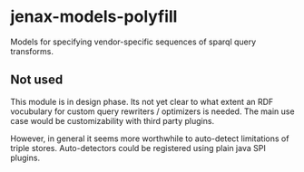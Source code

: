 # jenax-models-polyfill

Models for specifying vendor-specific sequences of sparql query transforms.

## Not used
This module is in design phase.
Its not yet clear to what extent an RDF vocubulary for custom query rewriters / optimizers is needed.
The main use case would be customizability with third party plugins.

However, in general it seems more worthwhile to auto-detect limitations of triple stores.
Auto-detectors could be registered using plain java SPI plugins.
